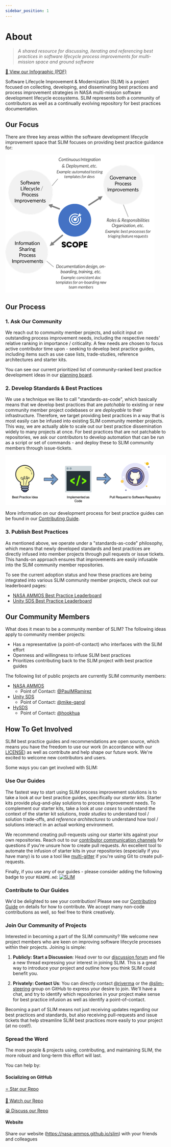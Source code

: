 ```yaml
---
sidebar_position: 1
---
```


# About

> _A shared resource for discussing, iterating and referencing best practices in software lifecycle process improvements for multi-mission space and ground software_

[📖 View our Infographic (PDF)](SLIM-Infographic.pdf)

Software Lifecycle Improvement & Modernization (SLIM) is a project focused on collecting, developing, and disseminating best practices and process improvement strategies in NASA multi-mission software development lifecycle ecosystems. SLIM represents both a community of contributors as well as a continually evolving repository for best practices documentation.

## Our Focus

There are three key areas within the software development lifecycle improvement space that SLIM focuses on providing best practice guidance for:

![SLIM-scope](/img/scope.png)

## Our Process

### 1. Ask Our Community

We reach out to community member projects, and solicit input on outstanding process improvement needs, including the respective needs' relative ranking in importance / criticality. A few needs are chosen to focus active contributor time upon - seeking to develop best practice guides, including items such as use case lists, trade-studies, reference architectures and starter kits. 

You can see our current prioritized list of community-ranked best practice development ideas in our [planning board](https://github.com/orgs/NASA-AMMOS/projects/3).

### 2. Develop Standards & Best Practices

We use a technique we like to call "standards-as-code", which basically means that we develop best practices that are _patchable_ to existing or new community member project codebases or are _deployable_ to their infrastructure. Therefore, we target providing best practices in a way that is most easily can be infused into existing SLIM community member projects. This way, we are actually able to scale out our best practice dissemination widely to many projects at once. For best practices that are not patchable to repositories, we ask our contributors to develop automation that can be run as a script or set of commands - and deploy these to SLIM community members through issue-tickets.

![SLIM-dev-process](/img/standards-as-code.png)

More information on our development process for best practice guides can be found in our [Contributing Guide](docs/contribute/contributing/development-process).

### 3. Publish Best Practices

As mentioned above, we operate under a "standards-as-code" philosophy, which means that newly developed standards and best practices are directly infused into member projects through pull requests or issue tickets. This hands-on approach ensures that improvements are easily infusable into the SLIM community member repositories.

To see the current adoption status and how these practices are being integrated into various SLIM community member projects, check out our leaderboard pages:

- [NASA AMMOS Best Practice Leaderboard](https://github.com/NASA-AMMOS/slim-leaderboard/blob/main/examples/slim-ammos-leaderboard.md)
- [Unity SDS Best Practice Leaderboard](https://github.com/NASA-AMMOS/slim-leaderboard/blob/main/examples/slim-unity-leaderboard.md)

## Our Community Members

What does it mean to be a community member of SLIM? The following ideas apply to community member projects:
- Has a representative (a point-of-contact) who interfaces with the SLIM effort
- Openness and willingness to infuse SLIM best practices 
- Prioritizes contributing back to the SLIM project with best practice guides

The following list of public projects are currently SLIM community members:

<ul>
        <li>
            <a href="https://github.com/nasa-ammos/" rel="NASA AMMOS">
                NASA AMMOS
            </a>
            <ul>
                <li>Point of Contact: <a href="https://github.com/PaulMRamirez">@PaulMRamirez</a></li>
            </ul>
        </li>
        <li>
            <a href="https://github.com/unity-sds/" rel="Unity SDS">
                Unity SDS
            </a>
            <ul>
                <li>Point of Contact: <a href="https://github.com/mike-gangl">@mike-gangl</a></li>
            </ul>
        </li>
        <li>
            <a href="https://github.com/hysds/" rel="HySDS">
                HySDS
            </a>
            <ul>
                <li>Point of Contact: <a href="https://github.com/hookhua">@hookhua</a></li>
            </ul>
        </li>
</ul>

## How To Get Involved

SLIM best practice guides and recommendations are open source, which means you have the freedom to use our work (in accordance with our [LICENSE](https://nasa-ammos.github.io/slim/LICENSE)) as well as contribute and help shape our future work. We're excited to welcome new contributors and users.

Some ways you can get involved with SLIM:

### Use Our Guides

The fastest way to start using SLIM process improvement solutions is to take a look at our best practice guides, specifically our *starter kits*. Starter kits provide plug-and-play solutions to process improvement needs. To complement our starter kits, take a look at *use cases* to understand the context of the starter kit solutions, *trade studies* to understand tool / solution trade-offs, and *reference architectures* to understand how tool / solutions interact in an actual working environment. 

We recommend creating pull-requests using our starter kits against your own repositories. Reach out to our [contributor communication channels](docs/contribute/contributing/know-before-contribute.md#communication-channels) for questions if you're unsure how to create pull requests. An excellent tool to automate the infusion of starter kits in your repositories (especially if you have many) is to use a tool like [multi-gitter](https://github.com/lindell/multi-gitter) if you're using Git to create pull-requests. 

Finally, if you use any of our guides - please consider adding the following badge to your `README.md`: 
[![SLIM](https://img.shields.io/badge/Best%20Practices%20from-SLIM-blue)](https://nasa-ammos.github.io/slim/)

### Contribute to Our Guides

We'd be delighted to see your contribution! Please see our [Contributing Guide](docs/contribute/contributing) on details for how to contribute. We accept many non-code contributions as well, so feel free to think creatively. 

### Join Our Community of Projects

Interested in becoming a part of the SLIM community? We welcome new project members who are keen on improving software lifecycle processes within their projects. Joining is simple:

1. **Publicly: Start a Discussion**: Head over to our [discussion forum](https://github.com/NASA-AMMOS/slim/discussions/new/choose) and file a new thread expressing your interest in joining SLIM. This is a great way to introduce your project and outline how you think SLIM could benefit you.

2. **Privately: Contact Us**: You can directly contact [@riverma](https://github.com/riverma) or the [@slim-steering](https://github.com/orgs/NASA-AMMOS/teams/slim-steering) group on GitHub to express your desire to join. We'll have a chat, and try to identify which repositories in your project make sense for best practice infusion as well as identify a point-of-contact.

Becoming a part of SLIM means not just receiving updates regarding our best practices and standards, but also receiving pull-requests and issue tickets that help streamline SLIM best practices more easily to your project (at no cost!). 

### Spread the Word

The more people & projects using, contributing, and maintaining SLIM, the more robust and long-term this effort will last. 

You can help by:

#### Socializing on GitHub

[⭐ Star our Repo](https://github.com/nasa-ammos/slim)

[👀 Watch our Repo](https://github.com/nasa-ammos/slim)

[😀 Discuss our Repo](https://github.com/nasa-ammos/slim)

#### Website

Share our website (https://nasa-ammos.github.io/slim) with your friends and colleagues
